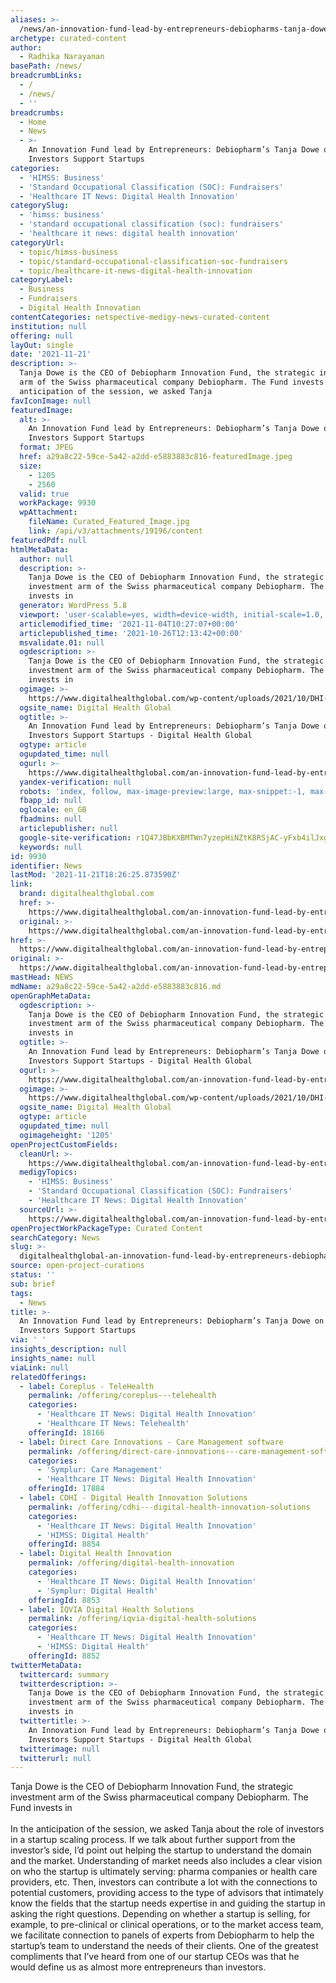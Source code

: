 ```yaml
---
aliases: >-
  /news/an-innovation-fund-lead-by-entrepreneurs-debiopharms-tanja-dowe-on-how-investors-support-startups
archetype: curated-content
author:
  - Radhika Narayanan
basePath: /news/
breadcrumbLinks:
  - /
  - /news/
  - ''
breadcrumbs:
  - Home
  - News
  - >-
    An Innovation Fund lead by Entrepreneurs: Debiopharm’s Tanja Dowe on How
    Investors Support Startups
categories:
  - 'HIMSS: Business'
  - 'Standard Occupational Classification (SOC): Fundraisers'
  - 'Healthcare IT News: Digital Health Innovation'
categorySlug:
  - 'himss: business'
  - 'standard occupational classification (soc): fundraisers'
  - 'healthcare it news: digital health innovation'
categoryUrl:
  - topic/himss-business
  - topic/standard-occupational-classification-soc-fundraisers
  - topic/healthcare-it-news-digital-health-innovation
categoryLabel:
  - Business
  - Fundraisers
  - Digital Health Innovation
contentCategories: netspective-medigy-news-curated-content
institution: null
offering: null
layOut: single
date: '2021-11-21'
description: >-
  Tanja Dowe is the CEO of Debiopharm Innovation Fund, the strategic investment
  arm of the Swiss pharmaceutical company Debiopharm. The Fund invests inIn the
  anticipation of the session, we asked Tanja 
favIconImage: null
featuredImage:
  alt: >-
    An Innovation Fund lead by Entrepreneurs: Debiopharm’s Tanja Dowe on How
    Investors Support Startups
  format: JPEG
  href: a29a8c22-59ce-5a42-a2dd-e5883883c816-featuredImage.jpeg
  size:
    - 1205
    - 2560
  valid: true
  workPackage: 9930
  wpAttachment:
    fileName: Curated_Featured_Image.jpg
    link: /api/v3/attachments/19196/content
featuredPdf: null
htmlMetaData:
  author: null
  description: >-
    Tanja Dowe is the CEO of Debiopharm Innovation Fund, the strategic
    investment arm of the Swiss pharmaceutical company Debiopharm. The Fund
    invests in
  generator: WordPress 5.8
  viewport: 'user-scalable=yes, width=device-width, initial-scale=1.0, maximum-scale=1'
  articlemodified_time: '2021-11-04T10:27:07+00:00'
  articlepublished_time: '2021-10-26T12:13:42+00:00'
  msvalidate.01: null
  ogdescription: >-
    Tanja Dowe is the CEO of Debiopharm Innovation Fund, the strategic
    investment arm of the Swiss pharmaceutical company Debiopharm. The Fund
    invests in
  ogimage: >-
    https://www.digitalhealthglobal.com/wp-content/uploads/2021/10/DHI-cover20-scaled.jpg
  ogsite_name: Digital Health Global
  ogtitle: >-
    An Innovation Fund lead by Entrepreneurs: Debiopharm’s Tanja Dowe on How
    Investors Support Startups - Digital Health Global
  ogtype: article
  ogupdated_time: null
  ogurl: >-
    https://www.digitalhealthglobal.com/an-innovation-fund-lead-by-entrepreneurs-debiopharms-tanja-dowe-on-how-investors-support-startups/
  yandex-verification: null
  robots: 'index, follow, max-image-preview:large, max-snippet:-1, max-video-preview:-1'
  fbapp_id: null
  oglocale: en_GB
  fbadmins: null
  articlepublisher: null
  google-site-verification: r1Q47JBbKXBMTWn7yzepHiNZtK8RSjAC-yFxb4ilJxg
  keywords: null
id: 9930
identifier: News
lastMod: '2021-11-21T18:26:25.873590Z'
link:
  brand: digitalhealthglobal.com
  href: >-
    https://www.digitalhealthglobal.com/an-innovation-fund-lead-by-entrepreneurs-debiopharms-tanja-dowe-on-how-investors-support-startups/
  original: >-
    https://www.digitalhealthglobal.com/an-innovation-fund-lead-by-entrepreneurs-debiopharms-tanja-dowe-on-how-investors-support-startups/
href: >-
  https://www.digitalhealthglobal.com/an-innovation-fund-lead-by-entrepreneurs-debiopharms-tanja-dowe-on-how-investors-support-startups/
original: >-
  https://www.digitalhealthglobal.com/an-innovation-fund-lead-by-entrepreneurs-debiopharms-tanja-dowe-on-how-investors-support-startups/
mastHead: NEWS
mdName: a29a8c22-59ce-5a42-a2dd-e5883883c816.md
openGraphMetaData:
  ogdescription: >-
    Tanja Dowe is the CEO of Debiopharm Innovation Fund, the strategic
    investment arm of the Swiss pharmaceutical company Debiopharm. The Fund
    invests in
  ogtitle: >-
    An Innovation Fund lead by Entrepreneurs: Debiopharm’s Tanja Dowe on How
    Investors Support Startups - Digital Health Global
  ogurl: >-
    https://www.digitalhealthglobal.com/an-innovation-fund-lead-by-entrepreneurs-debiopharms-tanja-dowe-on-how-investors-support-startups/
  ogimage: >-
    https://www.digitalhealthglobal.com/wp-content/uploads/2021/10/DHI-cover20-scaled.jpg
  ogsite_name: Digital Health Global
  ogtype: article
  ogupdated_time: null
  ogimageheight: '1205'
openProjectCustomFields:
  cleanUrl: >-
    https://www.digitalhealthglobal.com/an-innovation-fund-lead-by-entrepreneurs-debiopharms-tanja-dowe-on-how-investors-support-startups/
  medigyTopics:
    - 'HIMSS: Business'
    - 'Standard Occupational Classification (SOC): Fundraisers'
    - 'Healthcare IT News: Digital Health Innovation'
  sourceUrl: >-
    https://www.digitalhealthglobal.com/an-innovation-fund-lead-by-entrepreneurs-debiopharms-tanja-dowe-on-how-investors-support-startups/
openProjectWorkPackageType: Curated Content
searchCategory: News
slug: >-
  digitalhealthglobal-an-innovation-fund-lead-by-entrepreneurs-debiopharms-tanja-dowe-on-how-investors-support-startups
source: open-project-curations
status: ''
sub: brief
tags:
  - News
title: >-
  An Innovation Fund lead by Entrepreneurs: Debiopharm’s Tanja Dowe on How
  Investors Support Startups
via: ' '
insights_description: null
insights_name: null
viaLink: null
relatedOfferings:
  - label: Coreplus - TeleHealth
    permalink: /offering/coreplus---telehealth
    categories:
      - 'Healthcare IT News: Digital Health Innovation'
      - 'Healthcare IT News: Telehealth'
    offeringId: 18166
  - label: Direct Care Innovations - Care Management software
    permalink: /offering/direct-care-innovations---care-management-software
    categories:
      - 'Symplur: Care Management'
      - 'Healthcare IT News: Digital Health Innovation'
    offeringId: 17884
  - label: CDHI - Digital Health Innovation Solutions
    permalink: /offering/cdhi---digital-health-innovation-solutions
    categories:
      - 'Healthcare IT News: Digital Health Innovation'
      - 'HIMSS: Digital Health'
    offeringId: 8854
  - label: Digital Health Innovation
    permalink: /offering/digital-health-innovation
    categories:
      - 'Healthcare IT News: Digital Health Innovation'
      - 'Symplur: Digital Health'
    offeringId: 8853
  - label: IQVIA Digital Health Solutions
    permalink: /offering/iqvia-digital-health-solutions
    categories:
      - 'Healthcare IT News: Digital Health Innovation'
      - 'HIMSS: Digital Health'
    offeringId: 8852
twitterMetaData:
  twittercard: summary
  twitterdescription: >-
    Tanja Dowe is the CEO of Debiopharm Innovation Fund, the strategic
    investment arm of the Swiss pharmaceutical company Debiopharm. The Fund
    invests in
  twittertitle: >-
    An Innovation Fund lead by Entrepreneurs: Debiopharm’s Tanja Dowe on How
    Investors Support Startups - Digital Health Global
  twitterimage: null
  twitterurl: null
---
```

<p>Tanja Dowe is the CEO of Debiopharm Innovation Fund, the strategic investment arm of the Swiss pharmaceutical company Debiopharm. The Fund invests in<br><br>In the anticipation of the session, we asked Tanja about the role of investors in a startup scaling process.
If we talk about further support from the investor’s side, I’d point out helping the startup to understand the domain and the market.
Understanding of market needs also includes a clear vision on who the startup is ultimately serving: pharma companies or health care providers, etc.
Then, investors can contribute a lot with the connections to potential customers, providing access to the type of advisors that intimately know the fields that the startup needs expertise in and guiding the startup in asking the right questions.
Depending on whether a startup is selling, for example, to pre-clinical or clinical operations, or to the market access team, we facilitate connection to panels of experts from Debiopharm to help the startup’s team to understand the needs of their clients.
One of the greatest compliments that I’ve heard from one of our startup CEOs was that he would define us as almost more entrepreneurs than investors.</p>